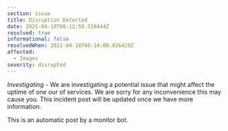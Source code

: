 ```yaml
---
section: issue
title: Disruption Detected
date: 2021-04-18T08:12:59.518444Z
resolved: true
informational: false
resolvedWhen: 2021-04-18T08:14:00.036429Z
affected:
  - Images
severity: disrupted
---
```

*Investigating* - We are investigating a potential issue that might affect the uptime of one our of services. We are sorry for any inconvenience this may cause you. This incident post will be updated once we have more information.

This is an automatic post by a monitor bot.
        